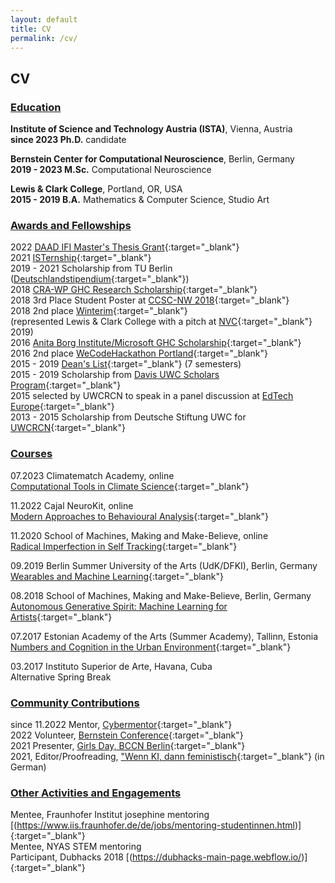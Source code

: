 ```yaml
---
layout: default
title: CV
permalink: /cv/
---
```


## CV 

### <ins>Education</ins>

**Institute of Science and Technology Austria (ISTA)**, Vienna, Austria  
**since 2023 Ph.D.** candidate

**Bernstein Center for Computational Neuroscience**, Berlin, Germany  
**2019 - 2023 M.Sc.** Computational Neuroscience

**Lewis & Clark College**, Portland, OR, USA  
**2015 - 2019 B.A.** Mathematics & Computer Science, Studio Art

### <ins>Awards and Fellowships</ins>
2022 [DAAD IFI Master's Thesis Grant](https://www.daad.de/de/im-ausland-studieren-forschen-lehren/forschen-im-ausland/ifi/){:target="_blank"}  
2021 [ISTernship](https://phd.pages.ist.ac.at/isternship/){:target="_blank"}  
2019 - 2021 Scholarship from TU Berlin ([Deutschlandstipendium](https://www.tu.berlin/en/careerservice/recruiting/deutschlandstipendium){:target="_blank"})  
2018 [CRA-WP GHC Research Scholarship](https://cra.org/cra-wp/scholarships-and-awards/scholarships/ghc-research-scholars/){:target="_blank"}  
2018 3rd Place Student Poster at [CCSC-NW 2018](https://www.ccsc.org/northwest/2023/){:target="_blank"}  
2018 2nd place [Winterim](https://college.lclark.edu/programs/entrepreneurship/winterim/2018-winterim-/){:target="_blank"}  
      (represented Lewis & Clark College with a pitch at [NVC](https://business.uoregon.edu/news/2019-new-venture-champions){:target="_blank"} 2019)  
2016 [Anita Borg Institute/Microsoft GHC Scholarship](https://anitab.org/){:target="_blank"}  
2016 2nd place [WeCodeHackathon Portland](https://we-code-hackathon-2016.devpost.com/?ref_content=default&ref_feature=challenge&ref_medium=portfolio){:target="_blank"}  
2015 - 2019 [Dean's List](https://college.lclark.edu/dean/deans-list/){:target="_blank"} (7 semesters)  
2015 - 2019 Scholarship from [Davis UWC Scholars Program](https://www.davisuwcscholars.org/){:target="_blank"}  
2015 selected by UWCRCN to speak in a panel discussion at [EdTech Europe](https://uwcrcn.no/edtech-global-foundation/){:target="_blank"}  
2013 - 2015 Scholarship from Deutsche Stiftung UWC for [UWCRCN](https://uwcrcn.no){:target="_blank"}  

### <ins>Courses</ins>

07.2023 Climatematch Academy, online  
      [Computational Tools in Climate Science](https://academy.climatematch.io/){:target="_blank"}

11.2022 Cajal NeuroKit, online  
      [Modern Approaches to Behavioural Analysis](https://cajal-training.org/neurokit/behavioural-analysis/){:target="_blank"}

11.2020 School of Machines, Making and Make-Believe, online  
      [Radical Imperfection in Self Tracking](https://www.are.na/kit-kuksenok/radical-imperfection){:target="_blank"}

09.2019 Berlin Summer University of the Arts (UdK/DFKI), Berlin, Germany  
      [Wearables and Machine Learning](https://summer-university.udk-berlin.de/workshops/find-courses/overview/custom-content-courses/wearables-and-machine-learning/){:target="_blank"}

08.2018 School of Machines, Making and Make-Believe, Berlin, Germany  
      [Autonomous Generative Spirit: Machine Learning for Artists](https://www.schoolofma.org/autonomous-generative-spirit){:target="_blank"}

07.2017 Estonian Academy of the Arts (Summer Academy), Tallinn, Estonia  
      [Numbers and Cognition in the Urban Environment](https://www.summerschoolsineurope.eu/course/10767/numbers-and-cognition-in-the-urban-environment){:target="_blank"}

03.2017 Instituto Superior de Arte, Havana, Cuba  
      Alternative Spring Break 

### <ins>Community Contributions</ins>

since 11.2022 Mentor, [Cybermentor](https://www.cybermentor.de/index.php){:target="_blank"}  
2022 Volunteer, [Bernstein Conference](https://bernstein-network.de/en/bernstein-conference/){:target="_blank"}  
2021 Presenter, [Girls Day, BCCN Berlin](https://www.bccn-berlin.de/events-list/girls-day-2021.html){:target="_blank"}  
2021, Editor/Proofreading, ["Wenn KI, dann feministisch](https://netzforma.org/wp-content/uploads/2021/01/2020_wenn-ki-dann-feministisch_netzforma.pdf){:target="_blank"} (in German)

### <ins>Other Activities and Engagements</ins>
Mentee, Fraunhofer Institut josephine mentoring [(https://www.iis.fraunhofer.de/de/jobs/mentoring-studentinnen.html)]{:target="_blank"}    
Mentee, NYAS STEM mentoring  
Participant, Dubhacks 2018 [(https://dubhacks-main-page.webflow.io/)]{:target="_blank"}  
